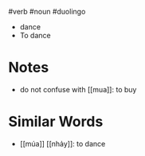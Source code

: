 #verb #noun #duolingo 


- dance
- To dance


# Notes
- do not confuse with [[mua]]: to buy

# Similar Words
- [[múa]] [[nhảy]]: to dance